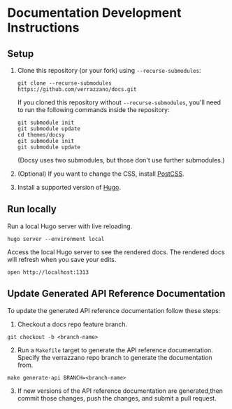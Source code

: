 # Documentation Development Instructions

## Setup

1. Clone this repository (or your fork) using `--recurse-submodules`:

   ```shell
   git clone --recurse-submodules https://github.com/verrazzano/docs.git
   ```

   If you cloned this repository without `--recurse-submodules`, you'll
   need to run the following commands inside the repository:

   ```shell
   git submodule init
   git submodule update
   cd themes/docsy
   git submodule init
   git submodule update
   ```

   (Docsy uses two submodules, but those don't use further submodules.)

1. (Optional) If you want to change the CSS, install
   [PostCSS](https://www.docsy.dev/docs/getting-started/#install-postcss).

1. Install a supported version of [Hugo](https://www.docsy.dev/docs/getting-started/#install-hugo).

## Run locally

Run a local Hugo server with live reloading.

```
hugo server --environment local
```

Access the local Hugo server to see the rendered docs.  The rendered docs will refresh when you save your edits.

```
open http://localhost:1313
```

## Update Generated API Reference Documentation

To update the generated API reference documentation follow these steps:

1. Checkout a docs repo feature branch.
```
git checkout -b <branch-name>
```

2. Run a `Makefile` target to generate the API reference documentation. 
Specify the verrazzano repo branch to generate the documentation from.
```
make generate-api BRANCH=<branch-name>
```

3. If new versions of the API reference documentation are generated,then commit those changes, push the changes,
and submit a pull request.
